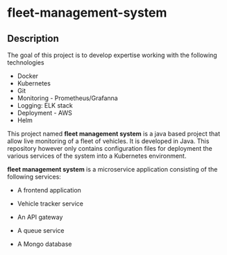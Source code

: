 # fleet-management-system

## Description

The goal of this project is to develop expertise working with the following technologies

- Docker
- Kubernetes
- Git
- Monitoring - Prometheus/Grafanna
- Logging: ELK stack
- Deployment - AWS
- Helm


This project named **fleet management system** is a java based project that allow live monitoring of a fleet of vehicles. It is developed in Java. This repository however only contains configuration files for deployment the various services of the system into a Kubernetes environment.

**fleet management system** is a microservice application consisting of the following services:


- A frontend application

- Vehicle tracker service

- An API gateway

- A queue service

- A Mongo database



